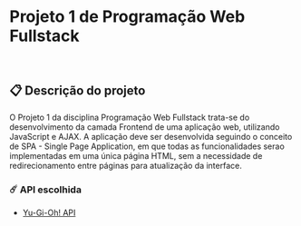 # Projeto 1 de Programação Web Fullstack
<br>

## 📋 Descrição do projeto
O Projeto 1 da disciplina Programação Web Fullstack trata-se do desenvolvimento da camada
Frontend de uma aplicação web, utilizando JavaScript e AJAX. A aplicação deve ser desenvolvida
seguindo o conceito de SPA - Single Page Application, em que todas as funcionalidades
serao implementadas em uma única página HTML, sem a necessidade de redirecionamento
entre páginas para atualização da interface.
<br>

### ☄️ API escolhida
* [Yu-Gi-Oh! API](https://ygoprodeck.com/api-guide/)
